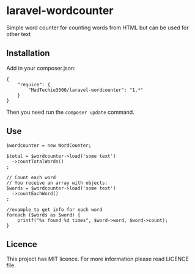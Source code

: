 # laravel-wordcounter
Simple word counter for counting words from HTML but can be used for other text

## Installation

Add in your composer.json:

    {
        "require": {
            "MadTechie3000/laravel-wordcounter": "1.*"
        }
    }

Then you need run the `composer update` command.

## Use

    $wordcounter = new WordCounter;
    
    $total = $wordcounter->load('some text')
      ->countTotalWords()
    ;

    // Count each word
    // You receive an array with objects:
    $words = $wordcounter->load('some text')
      ->countEachWord()
    ;

    //example to get info for each word
    foreach ($words as $word) {
        printf("%s found %d times", $word->word, $word->count);
    }
    
## Licence

This project has MIT licence. For more information please read LICENCE file.
